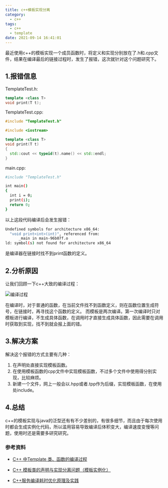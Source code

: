 ```yaml
---
title: c++模板实现分离
category:
  - c++
tags:
  - c++
  - template
date: 2021-09-14 16:41:01
---
```


最近使用c++的模板实现一个成员函数时，将定义和实现分别放在了.h和.cpp文件，结果在编译最后的链接过程时，发生了报错，这次就针对这个问题研究下。
<!-- more -->

## 1.报错信息

TemplateTest.h:

```cpp
template <class T>
void print(T t);
```

TemplateTest.cpp:

```cpp
#include "TemplateTest.h"

#include <iostream>

template <class T>
void print(T t)
{
  std::cout << typeid(t).name() << std::endl;
}

```

main.cpp:

```bash
#include "TemplateTest.h"

int main()
{
  int i = 0;
  print(i);
  return 0;
}
```

以上这段代码编译后会发生报错：

```bash
Undefined symbols for architecture x86_64:
  "void print<int>(int)", referenced from:
      _main in main-96b07f.o
ld: symbol(s) not found for architecture x86_64
```

是编译器在链接时找不到print函数的定义。

## 2.分析原因

让我们回顾一下c++大致的编译过程：

![编译过程](编译过程.png)

在编译时，对于普通的函数，在当前文件找不到函数定义，则在函数位置生成符号，在链接时，再寻找这个函数的定义。
而模板是两次编译。第一次编译时只对模板进行编译，不生成具体函数，在调用时才直接生成具体函数，因此需要在调用时获取到实现，找不到就会报上面的错。

## 3.解决方案

解决这个报错的方式主要有几种：

1. 在声明处直接实现模板函数。
2. 在使用模板函数的cpp文件中实现模板函数，不过多个文件中使用得分别实现，比较麻烦。
3. 新建一个文件，网上一般会以.hpp或者.tpp作为后缀，实现模板函数，在使用处include。

## 4.总结

c++的模板实现与java的泛型还有有不少差别的，有很多细节，而且由于每次使用时都会生成实例化代码，所以滥用容易导致编译后体积变大，编译速度变慢等问题，使用时还是需要多研究研究。

### 参考资料

* [C++ 中Template 类、函数的编译过程](https://blog.csdn.net/xianxjm/article/details/73457412)

* [C++ 模板类的声明与实现分离问题（模板实例化）](https://blog.csdn.net/weixin_40539125/article/details/83375452)

* [C++服务编译耗时优化原理及实践](https://tech.meituan.com/2020/12/10/apache-kylin-practice-in-meituan.html)

